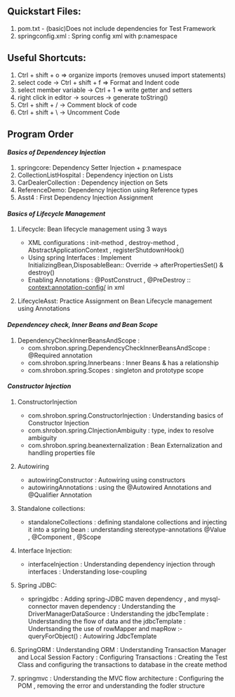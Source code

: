 ## Quickstart Files:
1. pom.txt - (basic)Does not include dependencies for Test Framework
2. springconfig.xml : Spring config xml with p:namespace

## Useful Shortcuts:
1. Ctrl + shift + o => organize imports (removes unused import statements)
2. select code -> Ctrl + shift + f  => Format and Indent code
3. select member variable -> Ctrl + 1 => write getter and setters
4. right click in editor -> sources -> generate toString()
5. Ctrl + shift + / -> Comment block of code
6. Ctrl + shift + \ -> Uncomment Code 


## Program Order

#### *Basics of Dependencey Injection*
1. springcore: Dependency Setter Injection + p:namespace
2. CollectionListHospital : Dependency injection on Lists
3. CarDealerCollection : Dependency injection on Sets
4. ReferenceDemo: Dependency Injection using Reference types
5. Asst4 : First Dependency Injection Assignment

#### *Basics of Lifecycle Management*
1. Lifecycle:  Bean lifecycle management using 3 ways
	- XML configurations : init-method , destroy-method , AbstractApplicationContext , registerShutdownHook()
	- Using spring Interfaces : Implement InitializingBean,DisposableBean:: Override -> afterPropertiesSet() & destroy()
	- Enabling Annotations : @PostConstruct , @PreDestroy :: <context:annotation-config/> in xml  

2. LifecycleAsst: Practice Assignment on Bean Lifecycle management using Annotations 

#### *Dependencey check, Inner Beans and Bean Scope*
1. DependencyCheckInnerBeansAndScope : 
	- com.shrobon.spring.DependencyCheckInnerBeansAndScope : @Required annotation 
	- com.shrobon.spring.Innerbeans : Inner Beans & has a relationship
	- com.shrobon.spring.Scopes : singleton and prototype scope

#### *Constructor Injection*
1. ConstructorInjection
	- com.shrobon.spring.ConstructorInjection : Understanding basics of Constructor Injection
	- com.shrobon.spring.CInjectionAmbiguity : type, index to resolve ambiguity
	- com.shrobon.spring.beanexternalization : Bean Externalization and handling properties file

2. Autowiring
	-  autowiringConstructor : Autowiring using constructors
	-  autowiringAnnotations : using the @Autowired Annotations and @Qualifier Annotation
	
3. Standalone collections:
	- standaloneCollections : defining standalone collections and injecting it into a spring bean 
							: understanding stereotype-annotations @Value , @Component , @Scope

4. Interface Injection:
	- interfaceInjection : Understanding dependency injection through interfaces
						 : Understanding lose-coupling

5. Spring JDBC:
	- springjdbc		 : Adding spring-JDBC maven dependency , and mysql-connector maven dependency 
						 : Understanding the DriverManagerDataSource
						 : Understanding the jdbcTemplate
						 : Understanding the flow of data and the jdbcTemplate
						 : Undertsanding the use of rowMapper and mapRow :- queryForObject()
						 : Autowiring JdbcTemplate

6. SpringORM			 : Understanding ORM 
						 : Understanding Transaction Manager and Local Session Factory
						 : Configuring Transactions 
						 : Creating the Test Class and configuring the transactions to database in the create method 
						 
7. springmvc			 : Understanding the MVC flow architecture
						 : Configuring the POM , removing the error and understanding the fodler structure 